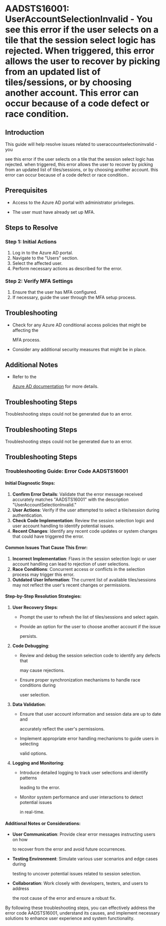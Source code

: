 
# AADSTS16001: UserAccountSelectionInvalid - You see this error if the user selects on a tile that the session select logic has rejected. When triggered, this error allows the user to recover by picking from an updated list of tiles/sessions, or by choosing another account. This error can occur because of a code defect or race condition.


## Introduction

This guide will help resolve issues related to useraccountselectioninvalid - you

see this error if the user selects on a tile that the session select logic has
rejected. when triggered, this error allows the user to recover by picking from
an updated list of tiles/sessions, or by choosing another account. this error
can occur because of a code defect or race condition..


## Prerequisites


* Access to the Azure AD portal with administrator privileges.

* The user must have already set up MFA.


## Steps to Resolve


### Step 1: Initial Actions

1. Log in to the Azure AD portal.
2. Navigate to the "Users" section.
3. Select the affected user.
4. Perform necessary actions as described for the error.


### Step 2: Verify MFA Settings

1. Ensure that the user has MFA configured.
2. If necessary, guide the user through the MFA setup process.


## Troubleshooting


* Check for any Azure AD conditional access policies that might be affecting the

  MFA process.

* Consider any additional security measures that might be in place.


## Additional Notes


* Refer to the

  [Azure AD 
documentation](https://learn.microsoft.com/en-us/azure/active-directory/)
  for more details.


## Troubleshooting Steps

Troubleshooting steps could not be generated due to an error.


## Troubleshooting Steps

Troubleshooting steps could not be generated due to an error.


## Troubleshooting Steps


### Troubleshooting Guide: Error Code AADSTS16001


#### Initial Diagnostic Steps:

1. **Confirm Error Details**: Validate that the error message received
   accurately matches "AADSTS16001" with the description
   "UserAccountSelectionInvalid."
2. **User Actions**: Verify if the user attempted to select a tile/session
   during authentication.
3. **Check Code Implementation**: Review the session selection logic and user
   account handling to identify potential issues.
4. **Recent Changes**: Identify any recent code updates or system changes that
   could have triggered the error.


#### Common Issues That Cause This Error:

1. **Incorrect Implementation**: Flaws in the session selection logic or user
   account handling can lead to rejection of user selections.
2. **Race Conditions**: Concurrent access or conflicts in the selection process
   may trigger this error.
3. **Outdated User Information**: The current list of available tiles/sessions
   may not reflect the user's recent changes or permissions.


#### Step-by-Step Resolution Strategies:

1. **User Recovery Steps**:

   * Prompt the user to refresh the list of tiles/sessions and select again.

   * Provide an option for the user to choose another account if the issue

     persists.

2. **Code Debugging**:

   * Review and debug the session selection code to identify any defects that

     may cause rejections.
   * Ensure proper synchronization mechanisms to handle race conditions during

     user selection.

3. **Data Validation**:

   * Ensure that user account information and session data are up to date and

     accurately reflect the user's permissions.
   * Implement appropriate error handling mechanisms to guide users in selecting

     valid options.

4. **Logging and Monitoring**:
   * Introduce detailed logging to track user selections and identify patterns

     leading to the error.
   * Monitor system performance and user interactions to detect potential issues

     in real-time.


#### Additional Notes or Considerations:


* **User Communication**: Provide clear error messages instructing users on how

  to recover from the error and avoid future occurrences.

* **Testing Environment**: Simulate various user scenarios and edge cases during

  testing to uncover potential issues related to session selection.

* **Collaboration**: Work closely with developers, testers, and users to address

  the root cause of the error and ensure a robust fix.

By following these troubleshooting steps, you can effectively address the error
code AADSTS16001, understand its causes, and implement necessary solutions to
enhance user experience and system functionality.